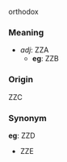 orthodox
### Meaning
+ _adj_: ZZA
    + __eg__: ZZB

### Origin

ZZC

### Synonym

__eg__: ZZD

+ ZZE


